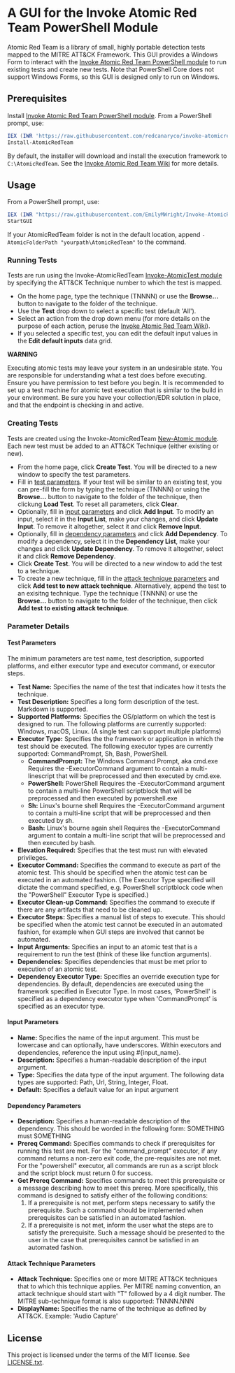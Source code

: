 # A GUI for the Invoke Atomic Red Team PowerShell Module

Atomic Red Team is a library of small, highly portable detection tests mapped to the MITRE ATT&CK Framework. This GUI provides a Windows Form to interact with the [Invoke Atomic Red Team PowerShell module](https://github,com/redcanaryco/invoke-atomicredteam) to run existing tests and create new tests. Note that PowerShell Core does not support Windows Forms, so this GUI is designed only to run on Windows.

## Prerequisites

Install [Invoke Atomic Red Team PowerShell module](https://github,com/redcanaryco/invoke-atomicredteam). From a PowerShell prompt, use:

```powershell
IEX (IWR 'https://raw.githubusercontent.com/redcanaryco/invoke-atomicredteam/master/install-atomicredteam.ps1' -UseBasicParsing);
Install-AtomicRedTeam
```

By default, the installer will download and install the execution framework to `C:\AtomicRedTeam`. See the [Invoke Atomic Red Team Wiki](https://github.com/redcanaryco/invoke-atomicredteam/wiki) for more details.

## Usage

From a PowerShell prompt, use: 

```powershell
IEX (IWR "https://raw.githubusercontent.com/EmilyMWright/Invoke-AtomicRedTeam-GUI/master/IART_GUI.ps1" -UseBasicParsing); 
StartGUI
```

If your AtomicRedTeam folder is not in the default location, append `-AtomicFolderPath "yourpath\AtomicRedTeam"` to the command.

### Running Tests

Tests are run using the Invoke-AtomicRedTeam [Invoke-AtomicTest module](https://github.com/redcanaryco/invoke-atomicredteam/blob/master/Public/Invoke-AtomicTest.ps1) by specifying the ATT&CK Technique number to which the test is mapped. 

- On the home page, type the technique (TNNNN) or use the **Browse...** button to navigate to the folder of the technique.
- Use the **Test** drop down to select a specific test (default 'All').
- Select an action from the drop down menu (for more details on the purpose of each action, peruse the [Invoke Atomic Red Team Wiki](https://github.com/redcanaryco/invoke-atomicredteam/wiki)).
- If you selected a specific test, you can edit the default input values in the **Edit default inputs** data grid.

**WARNING**

Executing atomic tests may leave your system in an undesirable state. You are responsible for understanding what a test does before executing. Ensure you have permission to test before you begin. It is recommended to set up a test machine for atomic test execution that is similar to the build in your environment. Be sure you have your collection/EDR solution in place, and that the endpoint is checking in and active.

### Creating Tests

Tests are created using the Invoke-AtomicRedTeam [New-Atomic module](https://github.com/redcanaryco/invoke-atomicredteam/blob/master/Public/New-Atomic.ps1). Each new test must be added to an ATT&CK Technique (either existing or new).

- From the home page, click **Create Test**. You will be directed to a new window to specify the test parameters.
- Fill in [test parameters](#test-parameters). If your test will be similar to an existing test, you can pre-fill the form by typing the technique (TNNNN) or using the **Browse...** button to navigate to the folder of the technique, then clickung **Load Test**. To reset all parameters, click **Clear**.
- Optionally, fill in [input parameters](#input_parameters) and click **Add Input**. To modify an input, select it in the **Input List**, make your changes, and click **Update Input**. To remove it altogether, select it and click **Remove Input**.
- Optionally, fill in [dependency parameters](#dependency_parameters) and click **Add Dependency**. To modify a dependency, select it in the **Dependency List**, make your changes and click **Update Dependency**. To remove it altogether, select it and click **Remove Dependency**.
- Click **Create Test**. You will be directed to a new window to add the test to a technique.
- To create a new technique, fill in the [attack technique parameters](attack_technique_parameters) and click **Add test to new attack technique**. Alternatively, append the test to an exisitng technique. Type the technique (TNNNN) or use the **Browse...** button to navigate to the folder of the technique, then click **Add test to existing attack technique**.

### Parameter Details
#### Test Parameters

The minimum parameters are test name, test description, supported platforms, and either executor type and executor command, or executor steps. 

- **Test Name:** Specifies the name of the test that indicates how it tests the technique.
- **Test Description:** Specifies a long form description of the test. Markdown is supported.
- **Supported Platforms:** Specifies the OS/platform on which the test is designed to run. The following platforms are currently supported: Windows, macOS, Linux. (A single test can support multiple platforms)
- **Executor Type:** Specifies the the framework or application in which the test should be executed. The following executor types are currently supported: CommandPrompt, Sh, Bash, PowerShell.
    - **CommandPrompt:** The Windows Command Prompt, aka cmd.exe
    Requires the -ExecutorCommand argument to contain a multi-linescript that will be preprocessed and then executed by cmd.exe.
    - **PowerShell:** PowerShell
    Requires the -ExecutorCommand argument to contain a multi-line PowerShell scriptblock that will be preprocessed and then executed by powershell.exe
    - **Sh:** Linux's bourne shell
    Requires the -ExecutorCommand argument to contain a multi-line script that will be preprocessed and then executed by sh.
    - **Bash:** Linux's bourne again shell
    Requires the -ExecutorCommand argument to contain a multi-line script that will be preprocessed and then executed by bash.
- **Elevation Required:** Specifies that the test must run with elevated privileges.
- **Executor Command:** Specifies the command to execute as part of the atomic test. This should be specified when the atomic test can be executed in an automated fashion. (The Executor Type specified will dictate the command specified, e.g. PowerShell scriptblock code when the "PowerShell" Executor Type is specified.)
- **Executor Clean-up Command:** Specifies the command to execute if there are any artifacts that need to be cleaned up.
- **Executor Steps:** Specifies a manual list of steps to execute. This should be specified when the atomic test cannot be executed in an automated fashion, for example when GUI steps are involved that cannot be automated.
- **Input Arguments:** Specifies an input to an atomic test that is a requirement to run the test (think of these like function arguments).
- **Dependencies:** Specifies dependencies that must be met prior to execution of an atomic test.
- **Dependency Executor Type:** Specifies an override execution type for dependencies. By default, dependencies are executed using the framework specified in Executor Type. In most cases, 'PowerShell' is specified as a dependency executor type when 'CommandPrompt' is specified as an executor type.

#### Input Parameters

- **Name:** Specifies the name of the input argument. This must be lowercase and can optionally, have underscores. Within executors and dependencies, reference the input using #{input_name}.
- **Description:** Specifies a human-readable description of the input argument.
- **Type:** Specifies the data type of the input argument. The following data types are supported: Path, Url, String, Integer, Float.
- **Default:** Specifies a default value for an input argument

#### Dependency Parameters

- **Description:** Specifies a human-readable description of the dependency. This should be worded in the following form: SOMETHING must SOMETHING
- **Prereq Command:** Specifies commands to check if prerequisites for running this test are met. For the "command_prompt" executor, if any command returns a non-zero exit code, the pre-requisites are not met. For the "powershell" executor, all commands are run as a script block and the script block must return 0 for success.
- **Get Prereq Command:** Specifies commands to meet this prerequisite or a message describing how to meet this prereq. More specifically, this command is designed to satisfy either of the following conditions:
    1) If a prerequisite is not met, perform steps necessary to satify the prerequisite. Such a command should be implemented when prerequisites can be satisfied in an automated fashion.
    2) If a prerequisite is not met, inform the user what the steps are to satisfy the prerequisite. Such a message should be presented to the user in the case that prerequisites cannot be satisfied in an automated fashion.

#### Attack Technique Parameters

- **Attack Technique:** Specifies one or more MITRE ATT&CK techniques that to which this technique applies. Per MITRE naming convention, an attack technique should start with "T" followed by a 4 digit number. The MITRE sub-technique format is also supported: TNNNN.NNN
- **DisplayName:** Specifies the name of the technique as defined by ATT&CK. Example: 'Audio Capture'

## License

This project is licensed under the terms of the MIT license. See [LICENSE.txt](https://github.com/EmilyMWright/Invoke-AtomicRedTeam-GUI/blob/master/LICENSE.txt).



